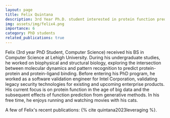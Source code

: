 ```yaml
---
layout: page
title: Felix Quintana
description: 3rd Year Ph.D. student interested in protein function prediction and model assessment.
img: assets/img/felix4.png
importance: 6
category: PhD students
related_publications: true
---
```


Felix (3rd year PhD Student, Computer Science) received his BS in Computer Science at Lehigh University. During his undergraduate studies, he worked on biophysical and structural biology, exploring the intersection between molecular dynamics and pattern recognition to predict protein-protein and protein-ligand binding. Before entering his PhD program, he worked as a software validation engineer for Intel Corporation, validating legacy security technologies for existing and upcoming enterprise products. His current focus is on protein function in the age of big data and the subsequent effects of function prediction from generative methods. In his free time, he enjoys running and watching movies with his cats.

A few of Felix's recent publications: {% cite quintana2023leveraging %}.
